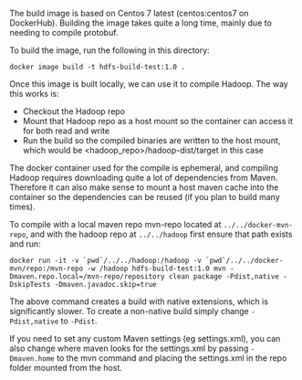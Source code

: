 The build image is based on Centos 7 latest (centos:centos7 on DockerHub). Building the image takes quite a long time, mainly due to needing to compile protobuf.

To build the image, run the following in this directory:

```
docker image build -t hdfs-build-test:1.0 .
```

Once this image is built locally, we can use it to compile Hadoop. The way this works is:

 * Checkout the Hadoop repo
 * Mount that Hadoop repo as a host mount so the container can access it for both read and write
 * Run the build so the compiled binaries are written to the host mount, which would be <hadoop_repo>/hadoop-dist/target in this case

The docker container used for the compile is ephemeral, and compiling Hadoop requires downloading quite a lot of dependencies from Maven. Therefore it can also make sense to mount a host maven cache into the container so the dependencies can be reused (if you plan to build many times).

To compile with a local maven repo mvn-repo located at `../../docker-mvn-repo`, and with the hadoop repo at `../../hadoop` first ensure that path exists and run:

```
docker run -it -v `pwd`/../../hadoop:/hadoop -v `pwd`/../../docker-mvn/repo:/mvn-repo -w /hadoop hdfs-build-test:1.0 mvn -Dmaven.repo.local=/mvn-repo/repository clean package -Pdist,native -DskipTests -Dmaven.javadoc.skip=true
```

The above command creates a build with native extensions, which is significantly slower. To create a non-native build simply change `-Pdist,native` to `-Pdist`.

If you need to set any custom Maven settings (eg settings.xml), you can also change where maven looks for the settings.xml by passing `-Dmaven.home` to the mvn command and placing the settings.xml in the repo folder mounted from the host.
